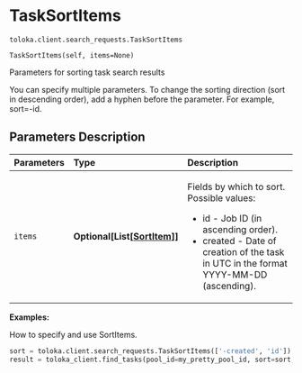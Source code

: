 # TaskSortItems
`toloka.client.search_requests.TaskSortItems`

```
TaskSortItems(self, items=None)
```

Parameters for sorting task search results


You can specify multiple parameters.
To change the sorting direction (sort in descending order), add a hyphen before the parameter. For example, sort=-id.

## Parameters Description

| Parameters | Type | Description |
| :----------| :----| :-----------|
`items`|**Optional\[List\[[SortItem](toloka.client.search_requests.SortItem.md)\]\]**|<p>Fields by which to sort. Possible values:<ul><li>id - Job ID (in ascending order).</li><li>created - Date of creation of the task in UTC in the format YYYY-MM-DD (ascending).</li></ul></p>

**Examples:**

How to specify and use SortItems.

```python
sort = toloka.client.search_requests.TaskSortItems(['-created', 'id'])
result = toloka_client.find_tasks(pool_id=my_pretty_pool_id, sort=sort, limit=10)
```

